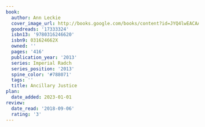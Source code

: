 ```yaml
---
book:
  author: Ann Leckie
  cover_image_url: http://books.google.com/books/content?id=JYQ4lwEACAAJ&printsec=frontcover&img=1&zoom=1&source=gbs_api
  goodreads: '17333324'
  isbn13: '9780316246620'
  isbn9: 031624662X
  owned: ''
  pages: '416'
  publication_year: '2013'
  series: Imperial Radch
  series_position: '2013'
  spine_color: '#788071'
  tags: ''
  title: Ancillary Justice
plan:
  date_added: 2023-01-01
review:
  date_read: '2018-09-06'
  rating: '3'
---
```

